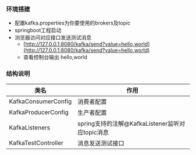 ### 环境搭建
- 配置kafka.properties为你要使用的brokers及topic
- springboot工程启动
- 浏览器访问对应接口发送测试消息
  - [http://127.0.0.1:8080/kafka/send?value=hello,world](http://127.0.0.1:8080/kafka/send?value=hello,world)
  - 查看控制台输出 hello,world


### 结构说明
类名| 作用
---|---
KafkaConsumerConfig|消费者配置
KafkaProducerConfig   |    生产者配置
KafkaListeners         |   spring支持的注解@KafkaListener监听对应topic消息
KafkaTestController    |   消息发送测试接口